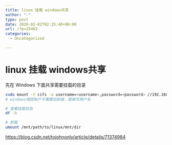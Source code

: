 ```yaml
---
title: linux 挂载 windows共享
author: "-"
type: post
date: 2020-02-01T02:25:40+00:00
url: /?p=15463
categories:
  - Uncategorized

---
```

# linux 挂载 windows共享
先在 Windows 下面共享需要挂载的目录

```bash
sudo mount -t cifs -o username=<username>,password=<password> //192.168.50.104/path/to/win/share /mnt/path/to/linux/mnt/dir
# windows域控账户不需要加前缀，直接写用户名

# 查看挂载状态
df -h

# 卸载
umount /mnt/path/to/linux/mnt/dir
```

https://blog.csdn.net/tojohnonly/article/details/71374984